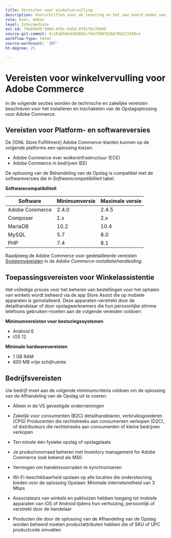 ```yaml
---
title: Vereisten voor winkelvervulling
description: Voorschriften voor de levering en het aan boord nemen van de [!DNL Store Fulfillment solution].
role: User, Admin
level: Intermediate
exl-id: f9e05049-5904-4f6c-b45d-9f81fbc76b69
source-git-commit: 4c10ab59ed304002cfde7398762bb70b223180ce
workflow-type: tm+mt
source-wordcount: '307'
ht-degree: 2%

---
```


# Vereisten voor winkelvervulling voor Adobe Commerce

In de volgende secties worden de technische en zakelijke vereisten beschreven voor het installeren en inschakelen van de Opslagoplossing voor Adobe Commerce.

## Vereisten voor Platform- en softwareversies

De [!DNL Store Fulfillment] Adobe Commerce-klanten kunnen op de volgende platforms een oplossing kiezen.

- Adobe Commerce over wolkeninfrastructuur (ECE)
- Adobe Commerce in bedrijven (EE)

De oplossing van de Behandeling van de Opslag is compatibel met de softwareversies die in *Softwarecompatibiliteit* tabel.

**Softwarecompatibiliteit**

| **Software** | **Minimumversie** | **Maximale versie** |
|----------------|---------------------|---------------------|
| Adobe Commerce | 2.4.0 | 2.4.5 |
| Composer | 1.x | 2.x |
| MariaDB | 10.2 | 10.4 |
| MySQL | 5.7 | 8.0 |
| PHP | 7.4 | 8.1 |

Raadpleeg de Adobe Commerce voor gedetailleerde vereisten [Systeemvereisten](https://experienceleague.adobe.com/docs/commerce-operations/installation-guide/system-requirements.html) in de *Adobe Commerce-installatiehandleiding*.

## Toepassingsvereisten voor Winkelassistentie

Het volledige proces voor het beheren van bestellingen voor het ophalen van winkels wordt beheerd via de app Store Assist die op mobiele apparaten is geïnstalleerd. Deze apparaten-verstrekt door de detailhandelaar of door opslagwerknemers die hun persoonlijke slimme telefoons gebruiken-moeten aan de volgende vereisten voldoen:

**Minimumvereisten voor besturingssystemen**

- Android 6
- iOS 12

**Minimale hardwarevereisten**

- 1 GB RAM
- 600 MB vrije schijfruimte

## Bedrijfsvereisten

Uw bedrijf moet aan de volgende minimumcriteria voldoen om de oplossing van de Afhandeling van de Opslag uit te voeren:

- Alleen in de VS gevestigde ondernemingen

- Zakelijk voor consumenten (B2C) detailhandelaren, verbruiksgoederen (CPG) Producenten die rechtstreeks aan consumenten verkopen (D2C), of distributeurs die rechtstreeks aan consumenten of kleine bedrijven verkopen

- Ten minste één fysieke opslag of opslagplaats

- Je productvoorraad beheren met Inventory management for Adobe Commerce (ook bekend als MSI)

- Vermogen om handelsvoorraden te synchroniseren

- Wi-Fi-beschikbaarheid opslaan op alle locaties die ondersteuning bieden voor de oplossing Opslaan: Minimale internetsnelheid van 3 Mbps

- Associateurs van winkels en pakhuizen hebben toegang tot mobiele apparaten van iOS of Android tijdens hun verhuizing, persoonlijk of verstrekt door de handelaar

- Producten die door de oplossing van de Afhandeling van de Opslag worden beheerd moeten productattributen hebben die of SKU of UPC productcode omvatten

